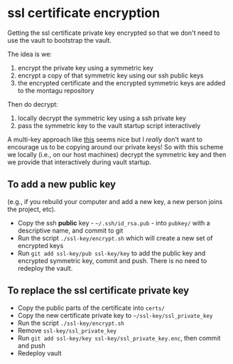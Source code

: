 # ssl certificate encryption

Getting the ssl certificate private key encrypted so that we don't need to use the vault to bootstrap the vault.

The idea is we:

1. encrypt the private key using a symmetric key
2. encrypt a copy of that symmetric key using our ssh public keys
3. the encrypted certificate and the encrypted symmetric keys are added to the montagu repository

Then do decrypt:

1. locally decrypt the symmetric key using a ssh private key
2. pass the symmetric key to the vault startup script interactively

A multi-key approach like [this](https://gist.github.com/kennwhite/9918739) seems nice but I _really_ don't want to encourage us to be copying around our private keys!  So with this scheme we locally (i.e., on our host machines) decrypt the symmetric key and then we provide that interactively during vault startup.

## To add a new public key

(e.g., if you rebuild your computer and add a new key, a new person joins the project, etc).

* Copy the ssh **public** key - `~/.ssh/id_rsa.pub` - into `pubkey/` with a descriptive name, and commit to git
* Run the script `./ssl-key/encrypt.sh` which will create a new set of encrypted keys
* Run `git add ssl-key/pub ssl-key/key` to add the public key and encrypted symmetric key, commit and push.  There is no need to redeploy the vault.

## To replace the ssl certificate private key

* Copy the public parts of the certificate into `certs/`
* Copy the new certificate private key to `~/ssl-key/ssl_private_key`
* Run the script `./ssl-key/encrypt.sh`
* Remove `ssl-key/ssl_private_key`
* Run `git add ssl-key/key ssl-key/ssl_private_key.enc`, then commit and push
* Redeploy vault
